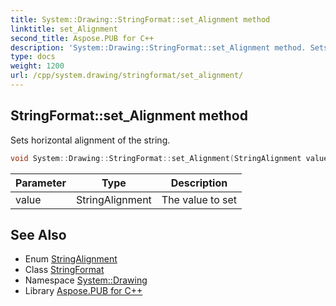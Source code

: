 ```yaml
---
title: System::Drawing::StringFormat::set_Alignment method
linktitle: set_Alignment
second_title: Aspose.PUB for C++
description: 'System::Drawing::StringFormat::set_Alignment method. Sets horizontal alignment of the string in C++.'
type: docs
weight: 1200
url: /cpp/system.drawing/stringformat/set_alignment/
---
```

## StringFormat::set_Alignment method


Sets horizontal alignment of the string.

```cpp
void System::Drawing::StringFormat::set_Alignment(StringAlignment value)
```


| Parameter | Type | Description |
| --- | --- | --- |
| value | StringAlignment | The value to set |

## See Also

* Enum [StringAlignment](../../stringalignment/)
* Class [StringFormat](../)
* Namespace [System::Drawing](../../)
* Library [Aspose.PUB for C++](../../../)
